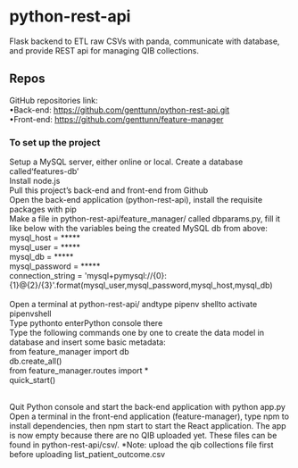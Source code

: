 # python-rest-api

Flask backend to ETL raw CSVs with panda, communicate with database, and provide REST api for managing QIB collections.

## Repos

GitHub repositories link:<br />
  •Back-end: https://github.com/genttunn/python-rest-api.git<br />
  •Front-end: https://github.com/genttunn/feature-manager

### To set up the project

Setup a MySQL server, either online or local. Create a database called‘features-db’<br />
Install node.js<br />
Pull this project’s back-end and front-end from Github<br />
Open the back-end application (python-rest-api), install the requisite packages with pip<br />
Make a file in python-rest-api/feature_manager/ called dbparams.py, fill it like below with the variables being the created MySQL db from above:<br />
mysql_host = *****<br />
mysql_user = *****<br />
mysql_db = *****<br />
mysql_password = *****<br />
connection_string = 'mysql+pymysql://{0}:{1}@{2}/{3}'.format(mysql_user,mysql_password,mysql_host,mysql_db)<br />
<br />
Open a terminal at python-rest-api/ andtype pipenv shellto activate pipenvshell<br />
Type pythonto enterPython console there<br />
Type  the  following  commands  one  by  one  to  create the  data  model  in  database  and  insert some basic metadata:<br />
from feature_manager import db<br />
db.create_all()<br />
from feature_manager.routes import *<br />
quick_start()<br />

<br />
Quit Python console and start the back-end application with python app.py<br />
Open a terminal in the front-end application (feature-manager), type npm to install dependencies, then npm start to start the React application. The app is now empty because there are no QIB uploaded yet. These files can be found in python-rest-api/csv/. *Note: upload the qib collections file first before uploading list_patient_outcome.csv
